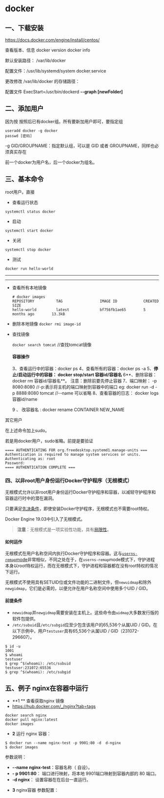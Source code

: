 # docker

## 一、下载安装

https://docs.docker.com/engine/install/centos/

查看版本、信息 docker version     docker info

默认安装路径： /var/lib/docker

配置文件：/usr/lib/systemd/system  docker.service 



更改修改 /var/lib/docker 的存储路径：

配置文件 ExecStart=/usr/bin/dockerd **--graph [newFolder]**

## 二、添加用户

因为按 按照后已有docker组。所有要新加用户即可，要指定组

```    
useradd docker -g docker
passwd [密码]
```

-g GID/GROUPNAME：指定默认组，可以是 GID 或者 GROUPNAME，同样也必须真实存在

前一个docker为用户名，后一个docker为组名。



## 三、基本命令





root用户。直接

* 查看运行状态

```
systemctl status docker
```

* 启动

```
systemctl start docker
```

* 关闭

```
systemctl stop docker
```

* 测试

 ```
docker run hello-world
 ```



____

***



* 查看所有本地镜像

  ```    
  # docker images
  REPOSITORY          TAG                 IMAGE ID            CREATED             SIZE
  hello-world         latest              bf756fb1ae65        5 months ago        13.3kB
  ```

  

* 删除本地镜像
  `docker rmi image-id`

* 查找镜像

  `docker search tomcat` //查找tomcat镜像

  #### 容器操作

  3、查看运行中的容器：docker ps
  4、查看所有的容器：docker ps -a
  5、**停止/启动运行中的容器： docker stop/start 容器id/容器名**
  6**、删除容器：docker rm 容器id/容器名**。 注意：删除前要先停止容器
  7、端口映射：
  -p 8080:8080
  //-p:表示将主机的端口映射到容器中的端口
  eg: docker run -d -p 8888:8080 tomcat //--name 可以省略
  8、查看容器的日志： docker logs 容器id/name
  
  9 、 改容器名 :  docker rename CONTAINER NEW_NAME

其它用户 

在上述命令加上sudo。

若是用docker用户，sudo省略。前提是要验证

```
==== AUTHENTICATING FOR org.freedesktop.systemd1.manage-units ===
Authentication is required to manage system services or units.
Authenticating as: root
Password: 
==== AUTHENTICATION COMPLETE ===
```







### 四、以非root用户身份运行Docker守护程序（无根模式）

无根模式允许以非root用户身份运行Docker守护程序和容器，以减轻守护程序和容器运行时中的潜在漏洞。

只要满足[先决条件](https://docs.docker.com/engine/security/rootless/#prerequisites)，即使安装Docker守护程序，无根模式也不需要root特权。

Docker Engine 19.03中引入了无根模式。

> **注意**：无根模式是一项实验性功能，具有[局限性](https://docs.docker.com/engine/security/rootless/#known-limitations)。

####  如何运作

无根模式在用户名称空间内执行Docker守护程序和容器。这与[`userns-remap`mode](https://docs.docker.com/engine/security/userns-remap/)非常相似，不同之处在于，在`userns-remap`mode模式下，守护进程本身以root特权运行，而在无根模式下，守护进程和容器都在没有root特权的情况下运行。

无根模式不使用具有SETUID位或文件功能的二进制文件，但`newuidmap`和除外`newgidmap`，它们是必需的，以便允许在用户名称空间中使用多个UID / GID。

#### 前提条件

- `newuidmap`并`newgidmap`需要安装在主机上。这些命令由`uidmap`大多数发行版的软件包提供。
- `/etc/subuid`且`/etc/subgid`应至少包含该用户的65,536个从属UID / GID。在以下示例中，用户`testuser`具有65,536个从属UID / GID（231072-296607）。

```
$ id -u
1001
$ whoami
testuser
$ grep ^$(whoami): /etc/subuid
testuser:231072:65536
$ grep ^$(whoami): /etc/subgid
```



## 五、例子 nginx在容器中运行

* **1 **   查看获取nginx 镜像
* https://hub.docker.com/_/nginx?tab=tags

```
docker search nginx
docker pull nginx:latest
docker images
```

* **2** 运行 nginx 容器：

```
$ docker run --name nginx-test -p 9901:80 -d  d-nginx
$ docker images
```

参数说明：

- **--name nginx-test**：容器名称（ 自设）。
- **- p 9901:80**： 端口进行映射，将本地 9901端口映射到容器内部的 80 端口。
- **-d nginx**： 设置容器在在后台一直运行。



* **3** nginx容器 参数配置：

